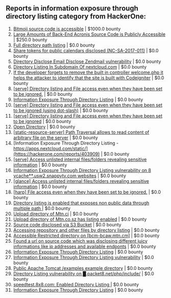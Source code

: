 ## Reports in information exposure through directory listing category from HackerOne:
1. [Bitmoji source code is accessible](https://hackerone.com/reports/301812) | $1000.0 bounty
2. [Large Amounts of Back-End Acronis Source Code is Publicly Accessible](https://hackerone.com/reports/1008364) | $250.0 bounty
3. [Full directory path listing](https://hackerone.com/reports/230098) | $0.0 bounty
4. [Share tokens for public calendars disclosed (NC-SA-2017-011)](https://hackerone.com/reports/218876) | $0.0 bounty
5. [Directory Disclose,Email Disclose Zendmail vulnerability](https://hackerone.com/reports/228112) | $0.0 bounty
6. [Directory Listing In Subdomain Of nextcloud.com](https://hackerone.com/reports/218199) | $0.0 bounty
7. [If the developer forgets to remove the built in controller welcome.php it helps the attacker to identify that the site is built with Codeigniter](https://hackerone.com/reports/278225) | $0.0 bounty
8. [[serve] Directory listing and File access even when they have been set to be ignored.](https://hackerone.com/reports/308721) | $0.0 bounty
9. [Information Exposure Through Directory Listing](https://hackerone.com/reports/260221) | $0.0 bounty
10. [[serve] Directory listing and File access even when they have been set to be ignored (using dot-slash)](https://hackerone.com/reports/330724) | $0.0 bounty
11. [[serve] Directory listing and File access even when they have been set to be ignored](https://hackerone.com/reports/330650) | $0.0 bounty
12. [Open Directory](https://hackerone.com/reports/461242) | $0.0 bounty
13. [[static-resource-server]  Path Traversal allows to read content of arbitrary file on the server](https://hackerone.com/reports/432600) | $0.0 bounty
14. [Information Exposure Through Directory Listing - https://apps.nextcloud.com/static/](https://hackerone.com/reports/403909) | $0.0 bounty
15. [[serve] Access unlisted internal files/folders revealing sensitive information](https://hackerone.com/reports/486933) | $0.0 bounty
16. [Information Exposure Through Directory Listing vulnerability on 8 vcache**.usw2.snappytv.com websites](https://hackerone.com/reports/438299) | $0.0 bounty
17. [[glance] Access unlisted internal files/folders revealing sensitive information](https://hackerone.com/reports/490379) | $0.0 bounty
18. [[harp] File access even when they have been set to be ignored.](https://hackerone.com/reports/453820) | $0.0 bounty
19. [Directory listing is enabled that exposes non public data through multiple path ](https://hackerone.com/reports/690796) | $0.0 bounty
20. [Upload directory of Mtn.ci](https://hackerone.com/reports/762118) | $0.0 bounty
21. [Upload directory of Mtn.co.sz has listing enabled](https://hackerone.com/reports/760484) | $0.0 bounty
22. [Source code disclosed via S3 Bucket](https://hackerone.com/reports/778931) | $0.0 bounty
23. [Accessing repository and other files  by directory listing](https://hackerone.com/reports/798767) | $0.0 bounty
24. [Accessible Restricted directory on [bcm-bcaw.mtn.cm]](https://hackerone.com/reports/789388) | $0.0 bounty
25. [Found a url on source code which was disclosing different juicy informations like ip addresses and available endponts](https://hackerone.com/reports/1195432) | $0.0 bounty
26. [Information Exposure Through Directory Listing](https://hackerone.com/reports/1316412) | $0.0 bounty
27. [Information Exposure Through Directory Listing vulnerability](https://hackerone.com/reports/1476709) | $0.0 bounty
28. [Public Apache Tomcat /examples example directory](https://hackerone.com/reports/1622624) | $0.0 bounty
29. [Directory Listing vulnerability on █.packet8.net/php/include/](https://hackerone.com/reports/790846) | $0.0 bounty
30. [speedtest.8x8.com: Enabled Directory Listing ](https://hackerone.com/reports/1825472) | $0.0 bounty
31. [Information Exposure Through Directory Listing](https://hackerone.com/reports/1948562) | $0.0 bounty